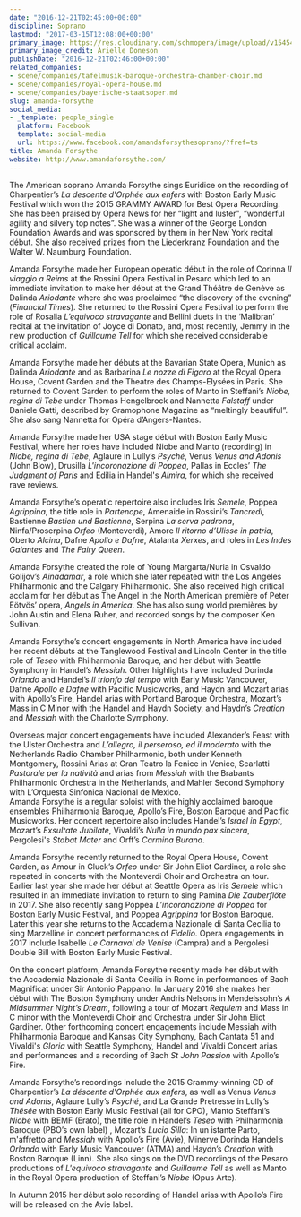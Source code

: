 ```yaml
---
date: "2016-12-21T02:45:00+00:00"
discipline: Soprano
lastmod: "2017-03-15T12:08:00+00:00"
primary_image: https://res.cloudinary.com/schmopera/image/upload/v1545409169/media/webhook-uploads/1482287859684/2016-12-20---Amanda-Forsythe.jpg.jpg
primary_image_credit: Arielle Doneson
publishDate: "2016-12-21T02:46:00+00:00"
related_companies:
- scene/companies/tafelmusik-baroque-orchestra-chamber-choir.md
- scene/companies/royal-opera-house.md
- scene/companies/bayerische-staatsoper.md
slug: amanda-forsythe
social_media:
- _template: people_single
  platform: Facebook
  template: social-media
  url: https://www.facebook.com/amandaforsythesoprano/?fref=ts
title: Amanda Forsythe
website: http://www.amandaforsythe.com/
---
```


The American soprano Amanda Forsythe sings Euridice on the recording of Charpentier’s *La descente d'Orphée aux enfers* with Boston Early Music Festival which won the 2015 GRAMMY AWARD for Best Opera Recording.  She has been praised by Opera News for her “light and luster", “wonderful agility and silvery top notes”.  She was a winner of the George London Foundation Awards and was sponsored by them in her New York recital début.  She also received prizes from the Liederkranz Foundation and the Walter W. Naumburg Foundation.

Amanda Forsythe made her European operatic début in the role of Corinna *Il viaggio a Reims* at the Rossini Opera Festival in Pesaro which led to an immediate invitation to make her début at the Grand Théâtre de Genève as Dalinda *Ariodante* where she was proclaimed “the discovery of the evening” (*Financial Times*).  She returned to the Rossini Opera Festival to perform the role of Rosalia *L’equivoco stravagante* and Bellini duets in the ‘Malibran’ recital at the invitation of Joyce di Donato, and, most recently, Jemmy in the new production of *Guillaume Tell* for which she received considerable critical acclaim.

Amanda Forsythe made her débuts at the Bavarian State Opera, Munich as Dalinda *Ariodante* and as Barbarina *Le nozze di Figaro* at the Royal Opera House, Covent Garden and the Theatre des Champs-Elysées in Paris. She returned to Covent Garden to perform the roles of Manto in Steffani’s *Niobe, regina di Tebe* under Thomas Hengelbrock and Nannetta *Falstaff* under Daniele Gatti, described by Gramophone Magazine as “meltingly beautiful”.  She also sang Nannetta for Opéra d’Angers-Nantes.

Amanda Forsythe made her USA stage début with Boston Early Music Festival, where her roles have included Niobe and Manto (recording) in *Niobe, regina di Tebe*, Aglaure in Lully’s *Psyché*, Venus *Venus and Adonis* (John Blow), Drusilla *L'incoronazione di Poppea*, Pallas in Eccles’ *The Judgment of Paris* and Edilia in Handel's *Almira*, for which she received rave reviews.

Amanda Forsythe’s operatic repertoire also includes Iris *Semele*, Poppea *Agrippina*, the title role in *Partenope*, Amenaide in Rossini’s *Tancredi*, Bastienne *Bastien und Bastienne*, Serpina *La serva padrona*, Ninfa/Proserpina *Orfeo* (Monteverdi), Amore *Il ritorno d’Ulisse in patria*, Oberto *Alcina*, Dafne *Apollo e Dafne*, Atalanta *Xerxes*, and roles in *Les Indes Galantes* and *The Fairy Queen*.

Amanda Forsythe created the role of Young Margarta/Nuria in Osvaldo Golijov’s *Ainadamar*, a role which she later repeated with the Los Angeles Philharmonic and the Calgary Philharmonic.  She also received high critical acclaim for her début as The Angel in the North American première of Peter Eötvös’ opera, *Angels in America*. She has also sung world premières by John Austin and Elena Ruher, and recorded songs by the composer Ken Sullivan.

Amanda Forsythe’s concert engagements in North America have included her recent débuts at the Tanglewood Festival and Lincoln Center in the title role of *Teseo* with Philharmonia Baroque, and her début with Seattle Symphony in Handel’s *Messiah*. Other highlights have included Dorinda *Orlando* and Handel’s *Il trionfo del tempo* with Early Music Vancouver, Dafne *Apollo e Dafne* with Pacific Musicworks, and Haydn and Mozart arias with Apollo’s Fire, Handel arias with Portland Baroque Orchestra, Mozart’s Mass in C Minor with the Handel and Haydn Society, and Haydn’s *Creation* and *Messiah* with the Charlotte Symphony. 

Overseas major concert engagements have included Alexander’s Feast with the Ulster Orchestra and *L’allegro, il perseroso, ed il moderato* with the Netherlands Radio Chamber Philharmonic, both under Kenneth Montgomery, Rossini Arias at Gran Teatro la Fenice in Venice, Scarlatti *Pastorale per la natività* and arias from *Messiah* with the Brabants Philharmonic Orchestra in the Netherlands, and Mahler Second Symphony with L’Orquesta Sinfonica Nacional de Mexico.  
Amanda Forsythe is a regular soloist with the highly acclaimed baroque ensembles Philharmonia Baroque, Apollo’s Fire, Boston Baroque and Pacific Musicworks.  Her concert repertoire also includes Handel’s *Israel in Egypt*, Mozart’s *Exsultate Jubilate*, Vivaldi’s *Nulla in mundo pax sincera*, Pergolesi's *Stabat Mater* and Orff’s *Carmina Burana*.  

Amanda Forsythe recently returned to the Royal Opera House, Covent Garden, as Amour in Gluck’s *Orfeo* under Sir John Eliot Gardiner, a role she repeated in concerts with the Monteverdi Choir and Orchestra on tour. Earlier last year she made her début at Seattle Opera as Iris *Semele* which resulted in an immediate invitation to return to sing Pamina *Die Zauberflöte* in 2017. She also recently sang Poppea *L’incoronazione di Poppea* for Boston Early Music Festival, and Poppea *Agrippina* for Boston Baroque.  Later this year she returns to the Accademia Nazionale di Santa Cecilia to sing Marzelline in concert performances of *Fidelio*. Opera engagements in 2017 include Isabelle *Le Carnaval de Venise* (Campra) and a Pergolesi Double Bill with Boston Early Music Festival.

On the concert platform, Amanda Forsythe recently made her début with the Accademia Nazionale di Santa Cecilia in Rome in performances of Bach Magnificat under Sir Antonio Pappano. In January 2016 she makes her début  with The Boston Symphony under Andris Nelsons in Mendelssohn’s *A Midsummer Night’s Dream*, following a tour of Mozart *Requiem* and Mass in C minor with the Monteverdi Choir and Orchestra under Sir John Eliot Gardiner. Other forthcoming concert engagements include Messiah with Philharmonia Baroque and Kansas City Symphony, Bach Cantata 51 and Vivaldi's *Gloria* with Seattle Symphony, Handel and Vivaldi Concert arias and performances and a recording of Bach *St John Passion* with Apollo’s Fire.

Amanda Forsythe’s recordings include the 2015 Grammy-winning CD of Charpentier’s *La déscente d'Orphée aux enfers*, as well as Venus *Venus and Adonis*, Aglaure Lully’s *Psyché*, and La Grande Pretresse in Lully’s *Thésée* with Boston Early Music Festival  (all for CPO), Manto Steffani’s *Niobe* with BEMF (Erato), the title role in Handel’s *Teseo* with Philharmonia Baroque (PBO’s own label) , Mozart’s *Lucio Silla*: In un istante  Parto, m'affretto and *Messiah* with Apollo’s Fire (Avie), Minerve Dorinda Handel’s *Orlando* with Early Music Vancouver (ATMA) and Haydn’s *Creation* with Boston Baroque (Linn).  She also sings on the DVD recordings of the Pesaro productions of *L'equivoco stravagante* and *Guillaume Tell* as well as Manto in the Royal Opera production of Steffani’s *Niobe* (Opus Arte).

In Autumn 2015 her début solo recording of Handel arias with Apollo’s Fire will be released on the Avie label. 
